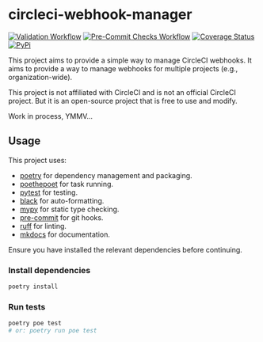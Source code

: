 # circleci-webhook-manager

[![Validation Workflow](https://github.com/mbeacom/circleci-webhook-manager/actions/workflows/validate.yaml/badge.svg?branch=main&event=push)](https://github.com/mbeacom/circleci-webhook-manager/actions/workflows/validate.yaml)
[![Pre-Commit Checks Workflow](https://github.com/mbeacom/circleci-webhook-manager/actions/workflows/pre-commit.yaml/badge.svg?branch=main&event=push)](https://github.com/mbeacom/circleci-webhook-manager/actions/workflows/pre-commit.yaml)
[![Coverage Status](https://codecov.io/github/mbeacom/circleci-webhook-manager/coverage.svg?branch=main)](https://codecov.io/github/mbeacom/circleci-webhook-manager?branch=main)
[![PyPi](https://img.shields.io/pypi/v/circleci-webhook-manager)](https://pypi.org/project/circleci-webhook-manager/)

This project aims to provide a simple way to manage CircleCI webhooks.
It aims to provide a way to manage webhooks for multiple projects (e.g., organization-wide).

This project is not affiliated with CircleCI and is not an official CircleCI project.
But it is an open-source project that is free to use and modify.

Work in process, YMMV...

## Usage

This project uses:

- [poetry](https://python-poetry.org/) for dependency management and packaging.
- [poethepoet](https://poethepoet.natn.io/) for task running.
- [pytest](https://docs.pytest.org/en/stable/) for testing.
- [black](https://black.readthedocs.io/en/stable/) for auto-formatting.
- [mypy](https://mypy.readthedocs.io/en/stable/) for static type checking.
- [pre-commit](https://pre-commit.com/) for git hooks.
- [ruff](https://beta.ruff.rs/docs/) for linting.
- [mkdocs](https://www.mkdocs.org/) for documentation.

Ensure you have installed the relevant dependencies before continuing.

### Install dependencies

```bash
poetry install
```

### Run tests

```bash
poetry poe test
# or: poetry run poe test
```
